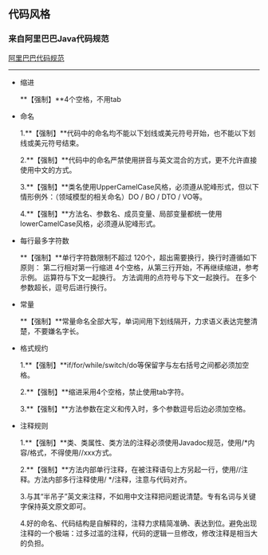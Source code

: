 ## 代码风格

### 来自阿里巴巴Java代码规范

[阿里巴巴代码规范](https://github.com/chjw8016/alibaba-java-style-guide)

---

- 缩进

  **【强制】**4个空格，不用tab

- 命名

  1.**【强制】**代码中的命名均不能以下划线或美元符号开始，也不能以下划线或美元符号结束。

  2.**【强制】**代码中的命名严禁使用拼音与英文混合的方式，更不允许直接使用中文的方式。

  3.**【强制】**类名使用UpperCamelCase风格，必须遵从驼峰形式，但以下情形例外：（领域模型的相关命名）DO / BO / DTO / VO等。

  4.**【强制】**方法名、参数名、成员变量、局部变量都统一使用lowerCamelCase风格，必须遵从驼峰形式。

- 每行最多字符数

  **【强制】**单行字符数限制不超过 120个，超出需要换行，换行时遵循如下原则：
  第二行相对第一行缩进 4个空格，从第三行开始，不再继续缩进，参考示例。
  运算符与下文一起换行。
  方法调用的点符号与下文一起换行。
  在多个参数超长，逗号后进行换行。

- 常量

  **【强制】**常量命名全部大写，单词间用下划线隔开，力求语义表达完整清楚，不要嫌名字长。

- 格式规约

  1.**【强制】**if/for/while/switch/do等保留字与左右括号之间都必须加空格。

  2.**【强制】**缩进采用4个空格，禁止使用tab字符。

  3.**【强制】**方法参数在定义和传入时，多个参数逗号后边必须加空格。

- 注释规则

  1.**【强制】**类、类属性、类方法的注释必须使用Javadoc规范，使用/*内容/格式，不得使用//xxx方式。

  2.**【强制】**方法内部单行注释，在被注释语句上方另起一行，使用//注释。方法内部多行注释使用/ */注释，注意与代码对齐。

  3.与其“半吊子”英文来注释，不如用中文注释把问题说清楚。专有名词与关键字保持英文原文即可。

  4.好的命名、代码结构是自解释的，注释力求精简准确、表达到位。避免出现注释的一个极端：过多过滥的注释，代码的逻辑一旦修改，修改注释是相当大的负担。

  
